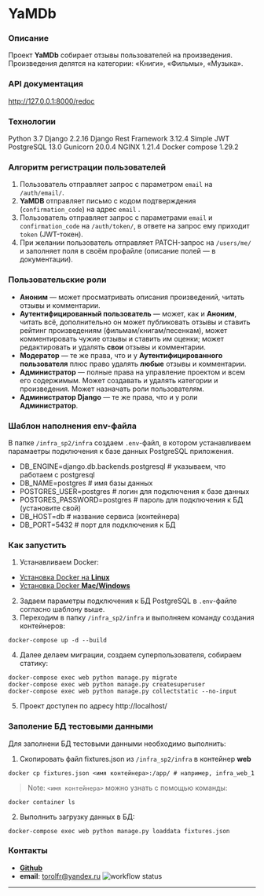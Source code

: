 # YaMDb
### Описание
Проект **YaMDb** собирает отзывы пользователей на произведения. Произведения делятся на категории: «Книги», «Фильмы», «Музыка».
### API документация
<http://127.0.0.1:8000/redoc>
### Технологии
Python 3.7
Django 2.2.16
Django Rest Framework 3.12.4
Simple JWT
PostgreSQL 13.0
Gunicorn 20.0.4
NGINX 1.21.4
Docker compose 1.29.2
### Алгоритм регистрации пользователей
1. Пользователь отправляет запрос с параметром `email` на `/auth/email/`.
2. **YaMDB** отправляет письмо с кодом подтверждения (`confirmation_code`) на адрес  `email` .
3. Пользователь отправляет запрос с параметрами `email` и `confirmation_code` на `/auth/token/`, в ответе на запрос ему приходит `token` (JWT-токен).
4. При желании пользователь отправляет PATCH-запрос на `/users/me/` и заполняет поля в своём профайле (описание полей — в документации).
### Пользовательские роли
- **Аноним** — может просматривать описания произведений, читать отзывы и комментарии.
- **Аутентифицированный пользователь** — может, как и **Аноним**, читать всё, дополнительно он может публиковать отзывы и ставить рейтинг произведениям (фильмам/книгам/песенкам), может комментировать чужие отзывы и ставить им оценки; может редактировать и удалять **свои** отзывы и комментарии.
- **Модератор** — те же права, что и у **Аутентифицированного пользователя** плюс право удалять **любые** отзывы и комментарии.
- **Администратор** — полные права на управление проектом и всем его содержимым. Может создавать и удалять категории и произведения. Может назначать роли пользователям.
- **Администратор Django** — те же права, что и у роли **Администратор**.
### Шаблон наполнения env-файла
В папке `/infra_sp2/infra` создаем  `.env`-файл, в котором устанавливаем парамаетры подключения к базе данных PostgreSQL приложения.
- DB_ENGINE=django.db.backends.postgresql # указываем, что работаем с postgresql
- DB_NAME=postgres # имя базы данных
- POSTGRES_USER=postgres # логин для подключения к базе данных
- POSTGRES_PASSWORD=postgres # пароль для подключения к БД (установите свой)
- DB_HOST=db # название сервиса (контейнера)
- DB_PORT=5432 # порт для подключения к БД 
### Как запустить
1. Устанавливаем Docker:
  - [Установка Docker на **Linux**](https://docs.docker.com/engine/install/)
  - [Установка Docker **Mac/Windows**](https://docs.docker.com/desktop/)
2. Задаем параметры подключения к БД PostgreSQL в `.env`-файлe согласно шаблону выше.
3. Переходим в папку `/infra_sp2/infra` и выполняем команду создания контейнеров:
```
docker-compose up -d --build
```
4. Далее делаем миграции, создаем суперпользователя, собираем статику:
```
docker-compose exec web python manage.py migrate
docker-compose exec web python manage.py createsuperuser
docker-compose exec web python manage.py collectstatic --no-input
```
5. Проект доступен по адресу http://localhost/
### Заполение БД тестовыми данными
Для заполнени БД тестовыми данными необходимо выполнить:
1. Скопировать файл fixtures.json из `/infra_sp2/infra` в контейнер **web**
```
docker cp fixtures.json <имя контейнера>:/app/ # например, infra_web_1
```
> Note: `<имя контейнера>` можно узнать с помощью команды:
```
docker container ls
```
2. Выполнить загрузку данных в БД:
```
docker-compose exec web python manage.py loaddata fixtures.json
```
### Контакты
- [**Github**](https://github.com/Torolfr/)
- **email**: torolfr@yandex.ru
![workflow status](https://github.com/Torolfr/yamdb_final/actions/workflows/yamdb_workflow.yml/badge.svg)
***